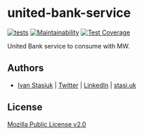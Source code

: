 # united-bank-service

[![tests](https://github.com/glocurrency/united-bank-service/actions/workflows/tests.yml/badge.svg)](https://github.com/glocurrency/united-bank-service/actions/workflows/tests.yml)
[![Maintainability](https://api.codeclimate.com/v1/badges/b021b92391e0abd5a75f/maintainability)](https://codeclimate.com/repos/61fffefbb2bede0177000c1e/maintainability)
[![Test Coverage](https://api.codeclimate.com/v1/badges/b021b92391e0abd5a75f/test_coverage)](https://codeclimate.com/repos/61fffefbb2bede0177000c1e/test_coverage)

United Bank service to consume with MW.

## Authors
- [Ivan Stasiuk](https://github.com/brokeyourbike) | [Twitter](https://twitter.com/brokeyourbike) | [LinkedIn](https://www.linkedin.com/in/brokeyourbike) | [stasi.uk](https://stasi.uk)

## License
[Mozilla Public License v2.0](https://github.com/glocurrency/united-bank-service/blob/main/LICENSE)
